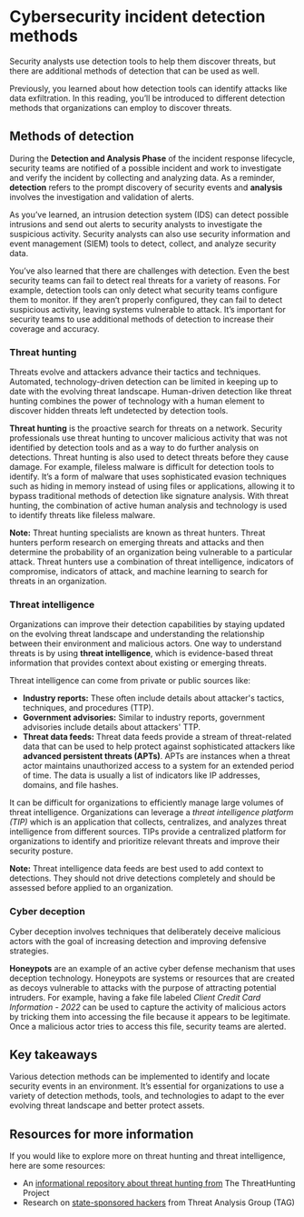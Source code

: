 # Cybersecurity incident detection methods
Security analysts use detection tools to help them discover threats, but there are additional methods of detection that can be used as well.

Previously, you learned about how detection tools can identify attacks like data exfiltration. In this reading, you’ll be introduced to different detection methods that organizations can employ to discover threats. 

## Methods of detection
During the **Detection and Analysis Phase** of the incident response lifecycle, security teams are notified of a possible incident and work to investigate and verify the incident by collecting and analyzing data. As a reminder, **detection** refers to the prompt discovery of security events and **analysis** involves the investigation and validation of alerts.

As you’ve learned, an intrusion detection system (IDS) can detect possible intrusions and send out alerts to security analysts to investigate the suspicious activity. Security analysts can also use security information and event management (SIEM) tools to detect, collect, and analyze security data.

You’ve also learned that there are challenges with detection. Even the best security teams can fail to detect real threats for a variety of reasons. For example, detection tools can only detect what security teams configure them to monitor. If they aren’t properly configured, they can fail to detect suspicious activity, leaving systems vulnerable to attack. It’s important for security teams to use additional methods of detection to increase their coverage and accuracy.

### Threat hunting
Threats evolve and attackers advance their tactics and techniques. Automated, technology-driven detection can be limited in keeping up to date with the evolving threat landscape. Human-driven detection like threat hunting combines the power of technology with a human element to discover hidden threats left undetected by detection tools.

**Threat hunting** is the proactive search for threats on a network. Security professionals use threat hunting to uncover malicious activity that was not identified by detection tools and as a way to do further analysis on detections. Threat hunting is also used to detect threats before they cause damage. For example, fileless malware is difficult for detection tools to identify. It’s a form of malware that uses sophisticated evasion techniques such as hiding in memory instead of using files or applications, allowing it to bypass traditional methods of detection like signature analysis. With threat hunting, the combination of active human analysis and technology is used to identify threats like fileless malware. 

**Note:** Threat hunting specialists are known as threat hunters. Threat hunters perform research on emerging threats and attacks and then determine the probability of an organization being vulnerable to a particular attack. Threat hunters use a combination of threat intelligence, indicators of compromise, indicators of attack, and machine learning to search for threats in an organization.

### Threat intelligence
Organizations can improve their detection capabilities by staying updated on the evolving threat landscape and understanding the relationship between their environment and malicious actors. One way to understand threats is by using **threat intelligence**, which is evidence-based threat information that provides context about existing or emerging threats. 

Threat intelligence can come from private or public sources like:

- **Industry reports:** These often include details about attacker's tactics, techniques, and procedures (TTP).
- **Government advisories:** Similar to industry reports, government advisories include details about attackers' TTP.
- **Threat data feeds:** Threat data feeds provide a stream of threat-related data that can be used to help protect against sophisticated attackers like **advanced persistent threats (APTs)**. APTs are instances when a threat actor maintains unauthorized access to a system for an extended period of time. The data is usually a list of indicators like IP addresses, domains, and file hashes.

It can be difficult for organizations to efficiently manage large volumes of threat intelligence. Organizations can leverage a *threat intelligence platform (TIP)* which is an application that collects, centralizes, and analyzes threat intelligence from different sources. TIPs provide a centralized platform for organizations to identify and prioritize relevant threats and improve their security posture. 

**Note:** Threat intelligence data feeds are best used to add context to detections. They should not drive detections completely and should be assessed before applied to an organization.

### Cyber deception
Cyber deception involves techniques that deliberately deceive malicious actors with the goal of increasing detection and improving defensive strategies.

**Honeypots** are an example of an active cyber defense mechanism that uses deception technology. Honeypots are systems or resources that are created as decoys vulnerable to attacks with the purpose of attracting potential intruders. For example, having a fake file labeled *Client Credit Card Information - 2022* can be used to capture the activity of malicious actors by tricking them into accessing the file because it appears to be legitimate. Once a malicious actor tries to access this file, security teams are alerted.

## Key takeaways
Various detection methods can be implemented to identify and locate security events in an environment. It’s essential for organizations to use a variety of detection methods, tools, and technologies to adapt to the ever evolving threat landscape and better protect assets.

## Resources for more information
If you would like to explore more on threat hunting and threat intelligence, here are some resources:
- An [informational repository about threat hunting from](https://www.threathunting.net/) The ThreatHunting Project
- Research on [state-sponsored hackers](https://blog.google/threat-analysis-group/) from Threat Analysis Group (TAG) 
